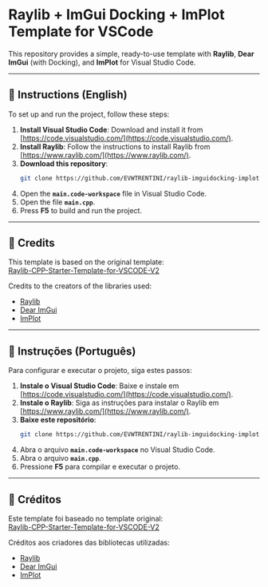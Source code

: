 # Raylib + ImGui Docking + ImPlot Template for VSCode

This repository provides a simple, ready-to-use template with **Raylib**, **Dear ImGui** (with Docking), and **ImPlot** for Visual Studio Code.

---

## 📜 Instructions (English)

To set up and run the project, follow these steps:

1. **Install Visual Studio Code**: Download and install it from [https://code.visualstudio.com/](https://code.visualstudio.com/).
2. **Install Raylib**: Follow the instructions to install Raylib from [https://www.raylib.com/](https://www.raylib.com/).
3. **Download this repository**:
   ```bash
   git clone https://github.com/EVWTRENTINI/raylib-imguidocking-implot-vscode.git
   ```
4. Open the **`main.code-workspace`** file in Visual Studio Code.
5. Open the file **`main.cpp`**.
6. Press **F5** to build and run the project.

---

## 🧰 Credits

This template is based on the original template:  
[Raylib-CPP-Starter-Template-for-VSCODE-V2](https://github.com/educ8s/Raylib-CPP-Starter-Template-for-VSCODE-V2)

Credits to the creators of the libraries used:
- [Raylib](https://www.raylib.com/)
- [Dear ImGui](https://github.com/ocornut/imgui)
- [ImPlot](https://github.com/epezent/implot)

---

## 📜 Instruções (Português)

Para configurar e executar o projeto, siga estes passos:

1. **Instale o Visual Studio Code**: Baixe e instale em [https://code.visualstudio.com/](https://code.visualstudio.com/).
2. **Instale o Raylib**: Siga as instruções para instalar o Raylib em [https://www.raylib.com/](https://www.raylib.com/).
3. **Baixe este repositório**:
   ```bash
   git clone https://github.com/EVWTRENTINI/raylib-imguidocking-implot-vscode.git
   ```
4. Abra o arquivo **`main.code-workspace`** no Visual Studio Code.
5. Abra o arquivo **`main.cpp`**.
6. Pressione **F5** para compilar e executar o projeto.

---

## 🧰 Créditos

Este template foi baseado no template original:  
[Raylib-CPP-Starter-Template-for-VSCODE-V2](https://github.com/educ8s/Raylib-CPP-Starter-Template-for-VSCODE-V2)

Créditos aos criadores das bibliotecas utilizadas:
- [Raylib](https://www.raylib.com/)
- [Dear ImGui](https://github.com/ocornut/imgui)
- [ImPlot](https://github.com/epezent/implot)
